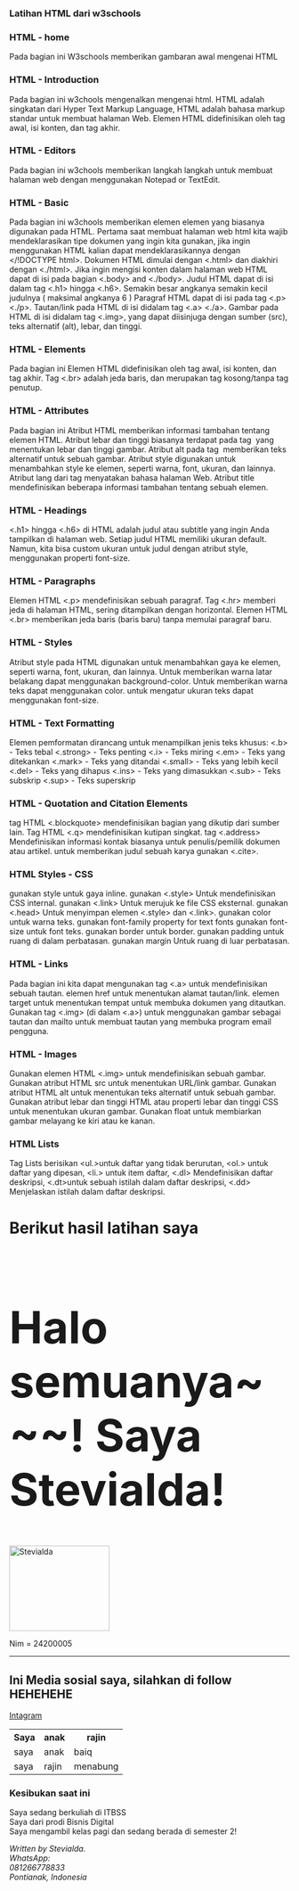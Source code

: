 ### Latihan HTML dari w3schools
### HTML - home 
Pada bagian ini W3schools memberikan gambaran awal mengenai HTML 
### HTML - Introduction
Pada bagian ini w3chools mengenalkan mengenai html. HTML adalah singkatan dari Hyper Text Markup Language, HTML adalah bahasa markup standar untuk membuat halaman Web. Elemen HTML didefinisikan oleh tag awal, isi konten, dan tag akhir.
### HTML - Editors 
Pada bagian ini w3chools memberikan langkah langkah untuk membuat halaman web dengan menggunakan Notepad or TextEdit. 
### HTML - Basic 
Pada bagian ini w3chools memberikan elemen elemen yang biasanya digunakan pada HTML. Pertama saat membuat halaman web html kita wajib mendeklarasikan tipe dokumen yang ingin kita gunakan, jika ingin menggunakan HTML kalian dapat mendeklarasikannya dengan </!DOCTYPE html>. Dokumen HTML dimulai dengan <.html> dan diakhiri dengan <./html>. Jika ingin mengisi konten dalam halaman web HTML dapat di isi pada bagian <.body> and <./body>. Judul HTML dapat di isi dalam tag <.h1> hingga <.h6>. Semakin besar angkanya semakin kecil judulnya ( maksimal angkanya 6 )
Paragraf HTML dapat di isi pada tag <.p> <./p>. Tautan/link pada HTML di isi didalam tag <.a> <./a>. Gambar pada HTML di isi didalam tag <.img>, yang dapat diisinjuga dengan sumber (src), teks alternatif (alt), lebar, dan tinggi.
### HTML - Elements
Pada bagian ini Elemen HTML didefinisikan oleh tag awal, isi konten, dan tag akhir. Tag <.br> adalah jeda baris, dan merupakan tag kosong/tanpa tag penutup.
### HTML - Attributes
Pada bagian ini Atribut HTML memberikan informasi tambahan tentang elemen HTML. Atribut lebar dan tinggi biasanya terdapat pada tag <img> yang menentukan lebar dan tinggi gambar. Atribut alt pada tag <img> memberikan teks alternatif untuk sebuah gambar. Atribut style digunakan untuk menambahkan style ke elemen, seperti warna, font, ukuran, dan lainnya. Atribut lang dari tag <html> menyatakan bahasa halaman Web. Atribut title mendefinisikan beberapa informasi tambahan tentang sebuah elemen.
### HTML - Headings
<.h1> hingga <.h6> di HTML adalah judul atau subtitle yang ingin Anda tampilkan di halaman web. Setiap judul HTML memiliki ukuran default. Namun, kita bisa custom ukuran untuk judul dengan atribut style, menggunakan properti font-size.
### HTML - Paragraphs
Elemen HTML <.p> mendefinisikan sebuah paragraf. Tag <.hr> memberi jeda di halaman HTML, sering ditampilkan dengan horizontal. Elemen HTML <.br> memberikan jeda baris (baris baru) tanpa memulai paragraf baru.
### HTML - Styles
Atribut style pada HTML digunakan untuk menambahkan gaya ke elemen, seperti warna, font, ukuran, dan lainnya. Untuk memberikan warna latar belakang dapat menggunakan background-color. Untuk memberikan warna teks dapat menggunakan color. untuk mengatur ukuran teks dapat menggunakan font-size.
### HTML - Text Formatting
Elemen pemformatan dirancang untuk menampilkan jenis teks khusus:
<.b> - Teks tebal
<.strong> - Teks penting
<.i> - Teks miring
<.em> - Teks yang ditekankan
<.mark> - Teks yang ditandai
<.small> - Teks yang lebih kecil
<.del> - Teks yang dihapus
<.ins> - Teks yang dimasukkan
<.sub> - Teks subskrip
<.sup> - Teks superskrip
### HTML - Quotation and Citation Elements
tag HTML <.blockquote> mendefinisikan bagian yang dikutip dari sumber lain. Tag HTML <.q> mendefinisikan kutipan singkat. tag <.address> Mendefinisikan informasi kontak biasanya untuk penulis/pemilik dokumen atau artikel. untuk memberikan judul sebuah karya gunakan <.cite>.
### HTML Styles - CSS
gunakan style untuk gaya inline. gunakan <.style> Untuk mendefinisikan CSS internal. gunakan <.link> Untuk merujuk ke file CSS eksternal. gunakan <.head> Untuk menyimpan elemen <.style> dan <.link>. gunakan color untuk warna teks. gunakan font-family property for text fonts
gunakan font-size untuk font teks. gunakan border untuk border. gunakan padding untuk ruang di dalam perbatasan. gunakan margin Untuk ruang di luar perbatasan.
### HTML - Links
Pada bagian ini kita dapat mengunakan tag <.a> untuk mendefinisikan sebuah tautan. elemen href untuk menentukan alamat tautan/link. elemen target untuk menentukan tempat untuk membuka dokumen yang ditautkan. Gunakan tag <.img> (di dalam <.a>) untuk menggunakan gambar sebagai tautan
dan mailto untuk membuat tautan yang membuka program email pengguna.
### HTML - Images
Gunakan elemen HTML <.img> untuk mendefinisikan sebuah gambar. Gunakan atribut HTML src untuk menentukan URL/link gambar. Gunakan atribut HTML alt untuk menentukan teks alternatif untuk sebuah gambar. Gunakan atribut lebar dan tinggi HTML atau properti lebar dan tinggi CSS untuk menentukan ukuran gambar. Gunakan float untuk membiarkan gambar melayang ke kiri atau ke kanan.
### HTML Lists
Tag Lists berisikan
<ul.>untuk daftar yang tidak berurutan, <ol.>	 untuk daftar yang dipesan, <li.>	 untuk item daftar, <.dl>	 Mendefinisikan daftar deskripsi, <.dt>untuk sebuah istilah dalam daftar deskripsi, <.dd>	 Menjelaskan istilah dalam daftar deskripsi.
# Berikut hasil latihan saya 
<!DOCTYPE html>
<html>
<body>
<h1 style="font-size:80px;">Halo semuanya~~~! Saya Stevialda! </h1>
 <img src="https://github.com/user-attachments/assets/8e29379f-2d68-4825-9cc1-f50cef4b1f8e" alt="Stevialda" width="180" height="153">
 <p>Nim = 24200005</p>
<hr>
<h2>Ini Media sosial saya, silahkan di follow HEHEHEHE</h2>
    <a href="https://www.instagram.com/aping_stev">Intagram</a>
 <table>
  <tr>
    <th>Saya</th>
    <th>anak</th>
    <th>rajin</th>
  </tr>
  <tr>
    <td>saya</td>
    <td>anak</td>
    <td>baiq</td>
  </tr>
  <tr>
    <td>saya</td>
    <td>rajin</td>
    <td>menabung</td>
  </tr>
</table>
<h3>Kesibukan saat ini</h3>
 <p>Saya sedang berkuliah di ITBSS
  <br>Saya dari prodi Bisnis Digital<br>
  Saya mengambil kelas pagi dan sedang berada di semester 2!</p>
<address>
Written by Stevialda.<br>
WhatsApp:<br>
081266778833<br>
Pontianak, Indonesia<br>
</address>
</body>
</html>

